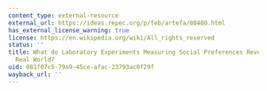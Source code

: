 ```yaml
---
content_type: external-resource
external_url: https://ideas.repec.org/p/feb/artefa/00480.html
has_external_license_warning: true
license: https://en.wikipedia.org/wiki/All_rights_reserved
status: ''
title: What do Laboratory Experiments Measuring Social Preferences Reveal About the
  Real World?
uid: 081f07c5-79a9-45ce-afac-23793ac0f29f
wayback_url: ''
---
```

